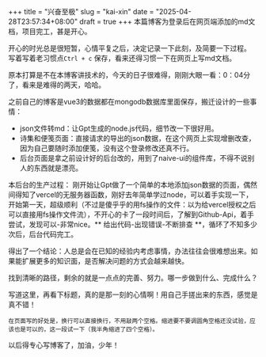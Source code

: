 +++
title = "兴奋至极"
slug = "kai-xin"
date = "2025-04-28T23:57:34+08:00"
draft = true
+++ 
本篇博客为登录后在网页端添加的md文档，项目完工，甚是开心。

开心的时光总是很短暂，心情平复之后，决定记录一下此刻，及简要一下过程。
写着写着老习惯点`Ctrl + c` 保存，看来还得习惯一下在网页上写md文档。

原本打算是不在本博客讲技术的，今天的日子很难得，刚刚大眼一看：0：04分了，看来是难得的两天，哈哈。

之前自己的博客是vue3的数据都在mongodb数据库里面保存，搬迁设计的一些事情：  
- json文件转md：让Gpt生成的node.js代码，细节改一下很好用。
- 诗集和便笺页面：直接请求的导出的json数据，在这个网页上实现增删改查，因为自己要随时添加便笺，没有这个登录修改还真不行。
- 后台页面是拿之前设计好的后台改的，用到了naive-ui的组件库，不得不说别人的东西就是漂亮。

本后台的生产过程：
刚开始让Gpt做了一个简单的本地添加json数据的页面，偶然间得知了vercel的无服务器函数，刚好去年简单学过node，可以着手实现一下，开始第一天，超级顺利（不过是傻乎乎的用fs操作的文件：以为给vercel授权之后可以直接用fs操作文件流），不开心的卡了一段时间后，了解到Github-Api，着手尝试，发现可以-非常nice。** 给出代码-出现错误-不断排查 **，循环了不知多少次后，后台代码完工。

得出了一个结论：人总是会在已知的经验内考虑事情，办法往往会很难想出来。如果能扩展更多的知识面，是否解决问题的方式会越来越快。

找到清晰的路径，剩余的就是一点点的完善、努力。哪一步做到什么、完成什么？

写道这里，再看下标题，真的是那一刻的心情啊！用自己手搓出来的东西，感觉是真不错！

    在页面写的好处是，换行可以直接换行，不用敲两个空格。缩进要不要调圆角空格还没试验，应该也是可以的，这一段试一下（我半角缩进了四个空格）。

以后得专心写博客了，加油，少年！


